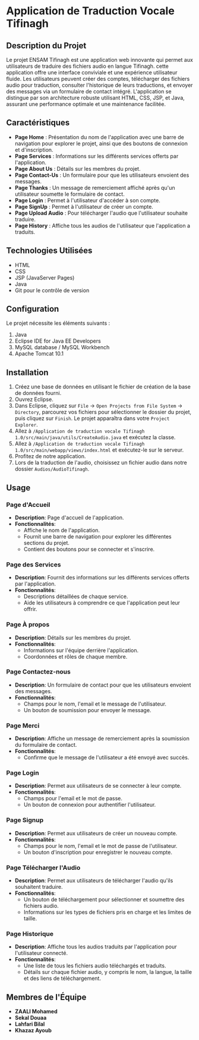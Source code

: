 # Application de Traduction Vocale Tifinagh 

## Description du Projet

Le projet ENSAM Tifinagh est une application web innovante qui permet aux utilisateurs de traduire des fichiers audio en langue Tifinagh. cette application offre une interface conviviale et une expérience utilisateur fluide. Les utilisateurs peuvent créer des comptes, télécharger des fichiers audio pour traduction, consulter l'historique de leurs traductions, et envoyer des messages via un formulaire de contact intégré. L'application se distingue par son architecture robuste utilisant HTML, CSS, JSP, et Java, assurant une performance optimale et une maintenance facilitée.

## Caractéristiques

- **Page Home** : Présentation du nom de l'application avec une barre de navigation pour explorer le projet, ainsi que des boutons de connexion et d'inscription.
- **Page Services** : Informations sur les différents services offerts par l'application.
- **Page About Us** : Détails sur les membres du projet.
- **Page Contact-Us** : Un formulaire pour que les utilisateurs envoient des messages.
- **Page Thanks** : Un message de remerciement affiché après qu'un utilisateur soumette le formulaire de contact.
- **Page Login** : Permet à l'utilisateur d'accéder à son compte.
- **Page SignUp** : Permet à l'utilisateur de créer un compte.
- **Page Upload Audio** : Pour télécharger l'audio que l'utilisateur souhaite traduire.
- **Page History** : Affiche tous les audios de l'utilisateur que l'application a traduits.

## Technologies Utilisées

- HTML
- CSS
- JSP (JavaServer Pages)
- Java
- Git pour le contrôle de version

## Configuration

Le projet nécessite les éléments suivants :
1. Java
2. Eclipse IDE for Java EE Developers
3. MySQL database / MySQL Workbench
4. Apache Tomcat 10.1
   
## Installation

1. Créez une base de données en utilisant le fichier de création de la base de données fourni.
2. Ouvrez Eclipse.
3. Dans Eclipse, cliquez sur `File` -> `Open Projects from File System` -> `Directory`, parcourez vos fichiers pour sélectionner le dossier du projet, puis cliquez sur `Finish`. Le projet apparaîtra dans votre `Project Explorer`.
4. Allez à `/Application de traduction vocale Tifinagh 1.0/src/main/java/utils/CreateAudio.java` et exécutez la classe.
5. Allez à `/Application de traduction vocale Tifinagh 1.0/src/main/webapp/views/index.html` et exécutez-le sur le serveur.
6. Profitez de notre application.
7. Lors de la traduction de l'audio, choisissez un fichier audio dans notre dossier `Audios/AudioTifinagh`.

## Usage

### Page d'Accueil
- **Description**: Page d'accueil de l'application.
- **Fonctionnalités**: 
  - Affiche le nom de l'application.
  - Fournit une barre de navigation pour explorer les différentes sections du projet.
  - Contient des boutons pour se connecter et s'inscrire.

### Page des Services
- **Description**: Fournit des informations sur les différents services offerts par l'application.
- **Fonctionnalités**:
  - Descriptions détaillées de chaque service.
  - Aide les utilisateurs à comprendre ce que l'application peut leur offrir.

### Page À propos
- **Description**: Détails sur les membres du projet.
- **Fonctionnalités**:
  - Informations sur l'équipe derrière l'application.
  - Coordonnées et rôles de chaque membre.

### Page Contactez-nous
- **Description**: Un formulaire de contact pour que les utilisateurs envoient des messages.
- **Fonctionnalités**:
  - Champs pour le nom, l'email et le message de l'utilisateur.
  - Un bouton de soumission pour envoyer le message.

### Page Merci
- **Description**: Affiche un message de remerciement après la soumission du formulaire de contact.
- **Fonctionnalités**:
  - Confirme que le message de l'utilisateur a été envoyé avec succès.

### Page Login
- **Description**: Permet aux utilisateurs de se connecter à leur compte.
- **Fonctionnalités**:
  - Champs pour l'email et le mot de passe.
  - Un bouton de connexion pour authentifier l'utilisateur.

### Page Signup
- **Description**: Permet aux utilisateurs de créer un nouveau compte.
- **Fonctionnalités**:
  - Champs pour le nom, l'email et le mot de passe de l'utilisateur.
  - Un bouton d'inscription pour enregistrer le nouveau compte.

### Page Télécharger l'Audio
- **Description**: Permet aux utilisateurs de télécharger l'audio qu'ils souhaitent traduire.
- **Fonctionnalités**:
  - Un bouton de téléchargement pour sélectionner et soumettre des fichiers audio.
  - Informations sur les types de fichiers pris en charge et les limites de taille.

### Page Historique
- **Description**: Affiche tous les audios traduits par l'application pour l'utilisateur connecté.
- **Fonctionnalités**:
  - Une liste de tous les fichiers audio téléchargés et traduits.
  - Détails sur chaque fichier audio, y compris le nom, la langue, la taille et des liens de téléchargement.


## Membres de l'Équipe

- **ZAALI Mohamed**
- **Sekal Douaa**
- **Lahfari Bilal**
- **Khazaz Ayoub**
